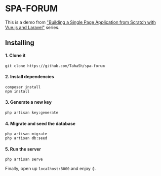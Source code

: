 # SPA-FORUM

This is a demo from ["Building a Single Page Application from Scratch with Vue.js and Laravel"](http://taha-sh.com/blog/building-a-single-page-application-from-scratch-with-vuejs-and-laravel) series.

## Installing

#### 1. Clone it

``` plain
git clone https://github.com/TahaSh/spa-forum
```

#### 2. Install dependencies

``` plain
composer install
npm install
```

#### 3. Generate a new key

``` plain
php artisan key:generate
```

#### 4. Migrate and seed the database

``` plain
php artisan migrate
php artisan db:seed
```

#### 5. Run the server

``` plain
php artisan serve
```

Finally, open up `localhost:8000` and enjoy :).
